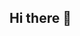 ## Hi there 👋



<!--


### Hi there! 👋

- 👨‍💻 I’m currently working as a teacher and a developer.
- 🌱 I’m currently interested in learning testing frameworks like Cypress & Vitest but also NextJS.
- 🤔 I’m looking for help with some advanced generics & function overloading in Typescript.
- 💬 Ask me about anything!

Here are a some of the tools I've worked with and in most cases also taught others over the years:

![C](https://img.shields.io/badge/c-%2300599C.svg?logo=c&logoColor=white&style=flat) 
![C#](https://img.shields.io/badge/c%23-%23239120.svg?logo=c-sharp&logoColor=white&style=flat) 
![CSS3](https://img.shields.io/badge/css3-%231572B6.svg?logo=css3&logoColor=white&style=flat) 
![HTML5](https://img.shields.io/badge/html5-%23E34F26.svg?logo=html5&logoColor=white&style=flat) 
![JavaScript](https://img.shields.io/badge/javascript-%23323330.svg?logo=javascript&logoColor=%23F7DF1E&style=flat) 
![Swift](https://img.shields.io/badge/swift-F54A2A?logo=swift&logoColor=white&style=flat) 
![TypeScript](https://img.shields.io/badge/typescript-%23007ACC.svg?logo=typescript&logoColor=white&style=flat) 
![.NET](https://img.shields.io/badge/.NET-5C2D91?logo=.net&logoColor=white&style=flat) 
![Expo](https://img.shields.io/badge/expo-1C1E24?logo=expo&logoColor=#D04A37&style=flat) 
![Express.js](https://img.shields.io/badge/express.js-%23404d59.svg?logo=express&logoColor=%2361DAFB&style=flat) 
![MUI ](https://img.shields.io/badge/MUI-%230081CB.svg?logo=material-ui&logoColor=white&style=flat) 
![NPM ](https://img.shields.io/badge/NPM-%23000000.svg?logo=npm&logoColor=white&style=flat) 
![Next JS ](https://img.shields.io/badge/Next-black?logo=next.js&logoColor=white&style=flat) 
![Node.js ](https://img.shields.io/badge/node.js-6DA55F?logo=node.js&logoColor=white&style=flat) 
![P5js](https://img.shields.io/badge/p5.js-ED225D?logo=p5.js&logoColor=FFFFFF&style=flat)
![React](https://img.shields.io/badge/react-%2320232a.svg?logo=react&logoColor=%2361DAFB&style=flat) 
![React Native](https://img.shields.io/badge/react_native-%2320232a.svg?logo=react&logoColor=%2361DAFB&style=flat) 
![React Router](https://img.shields.io/badge/React_Router-CA4245?logo=react-router&logoColor=white&style=flat) 
![Redux](https://img.shields.io/badge/redux-%23593d88.svg?logo=redux&logoColor=white&style=flat) 
![Socket.io](https://img.shields.io/badge/Socket.io-black?logo=socket.io&badgeColor=010101&style=flat) 
![TailwindCSS](https://img.shields.io/badge/tailwindcss-%2338B2AC.svg?logo=tailwind-css&logoColor=white&style=flat) 
![Webpack](https://img.shields.io/badge/webpack-%238DD6F9.svg?logo=webpack&logoColor=black&style=flat) 
![MongoDB](https://img.shields.io/badge/MongoDB-%234ea94b.svg?logo=mongodb&logoColor=white&style=flat) 
![MySQL](https://img.shields.io/badge/mysql-%2300f.svg?logo=mysql&logoColor=white&style=flat) 
![Git](https://img.shields.io/badge/git-%23F05033.svg?logo=git&logoColor=white&style=flat) 
![GitHub](https://img.shields.io/badge/github-%23121011.svg?logo=github&logoColor=white&style=flat) 

**intradastingly/intradastingly** is a ✨ _special_ ✨ repository because its `README.md` (this file) appears on your GitHub profile.

Here are some ideas to get you started:

- 🔭 I’m currently working on ...
- 🌱 I’m currently learning ...
- 👯 I’m looking to collaborate on ...
- 🤔 I’m looking for help with ...
- 💬 Ask me about ...
- 📫 How to reach me: ...
- 😄 Pronouns: ...
- ⚡ Fun fact: ...
-->
